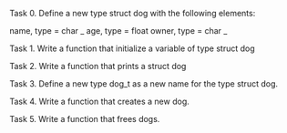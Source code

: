 Task 0.
Define a new type struct dog with the following elements:

name, type = char _
age, type = float
owner, type = char _

Task 1.
Write a function that initialize a variable of type struct dog

Task 2.
Write a function that prints a struct dog

Task 3.
Define a new type dog_t as a new name for the type struct dog.

Task 4.
Write a function that creates a new dog.

Task 5.
Write a function that frees dogs.
